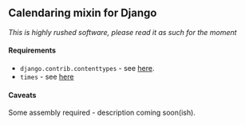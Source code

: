 ## Calendaring mixin for Django

*This is highly rushed software, please read it as such for the moment*

#### Requirements

- `django.contrib.contenttypes` - see [here](https://docs.djangoproject.com/en/dev/ref/contrib/contenttypes/).
- `times` - see [here](http://pypi.python.org/pypi/times)

#### Caveats

Some assembly required - description coming soon(ish).
